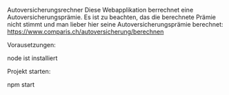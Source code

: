 Autoversicherungsrechner
Diese Webapplikation berrechnet eine Autoversicherungsprämie. Es ist zu beachten, das die berechnete Prämie nicht stimmt und man lieber hier seine Autoversicherungsprämie berechnet:
https://www.comparis.ch/autoversicherung/berechnen

Vorausetzungen:

node ist installiert

Projekt starten:

npm start

